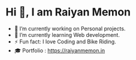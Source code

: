 # Hi 👋, I am Raiyan Memon

<!--
**Raiyan-Memon/Raiyan-Memon** is a ✨ _special_ ✨ repository because its `README.md` (this file) appears on your GitHub profile.

Here are some ideas to get you started:
-->

- 🔭 I’m currently working on Personal projects. 
- 🌱 I’m currently learning Web development.
-  ⚡ Fun fact:  I love Coding and Bike Riding.<br>
- 🎓 Portfolio : https://raiyanmemon.in

<!-- - -📫 How to reach me: ... -->
<!-- - 😄 Pronouns: ... -->

<!-- - 👯 I’m looking to collaborate on ... -->
<!-- - 🤔 I’m looking for help with ... -->
<!-- - 💬 Ask me about ... -->


